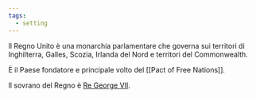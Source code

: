 ```yaml
---
tags:
  - setting
---
```

Il Regno Unito è una monarchia parlamentare che governa sui territori di Inghilterra, Galles, Scozia, Irlanda del Nord e territori del Commonwealth.

È il Paese fondatore e principale volto del [[Pact of Free Nations]].

Il sovrano del Regno è [Re George VII](https://it.wikipedia.org/wiki/George_di_Galles).